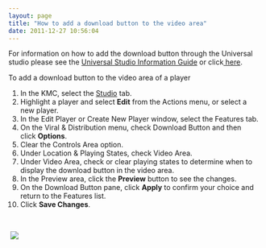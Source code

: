 ```yaml
---
layout: page
title: "How to add a download button to the video area"
date: 2011-12-27 10:56:04
---
```


For information on how to add the download button through the Universal studio please see the <a href="http://knowledge.kaltura.com/node/1148" target="_blank">Universal Studio Information Guide</a> or click<a href="http://knowledge.kaltura.com/universal-studio-information-guide#download" target="_blank"> here</a>.<span style="text-decoration: underline;"><br /></span>

<p class="mce-procedure">
  To add a download button to the video area of a player
</p>

1.  In the KMC, select the <a href="http://www.kaltura.com/index.php/kmc/kmc4#studio%7CplayersList" target="_blank">Studio</a> tab.
2.  Highlight a player and select **Edit** from the Actions menu, or select a new player.
3.  In the Edit Player or Create New Player window, select the Features tab.
4.  On the Viral & Distribution menu, check Download Button and then click **Options**.
5.  Clear the Controls Area option.
6.  Under Location & Playing States, check Video Area.
7.  Under Video Area, check or clear playing states to determine when to display the download button in the video area.
8.  In the Preview area, click the **Preview** button to see the changes.
9.  On the Download Button pane, click **Apply** to confirm your choice and return to the Features list.
10. Click **Save Changes**.

 

 <img src="{{site.url}}/assets/154">